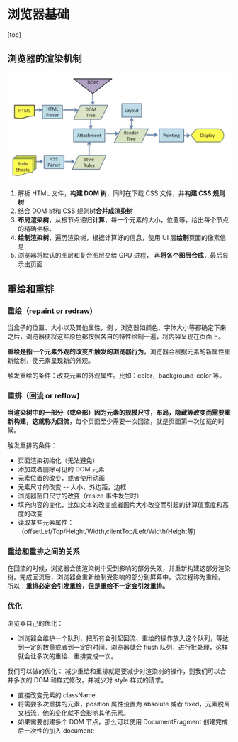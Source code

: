 # 浏览器基础
[toc]

## 浏览器的渲染机制
![浏览器渲染流程](./pictures/浏览器渲染流程.jpeg)
1. 解析 HTML 文件，**构建 DOM 树**，同时在下载 CSS 文件，并**构建 CSS 规则树**
2. 结合 DOM 树和 CSS 规则树**合并成渲染树**
3. **布局渲染树**，从根节点递归**计算**，每一个元素的大小，位置等，给出每个节点的精确坐标。
4. **绘制渲染树**，遍历渲染树，根据计算好的信息，使用 UI 层**绘制**页面的像素信息
5. 浏览器将默认的图层和复合图层交给 GPU 进程， 再**将各个图层合成**，最后显示出页面
 


## 重绘和重排
### 重绘（repaint or redraw)
当盒子的位置、大小以及其他属性，例 ，浏览器如颜色、字体大小等都确定下来之后，浏览器便将这些原色都按照各自的特性绘制一遍，将内容呈现在页面上。

**重绘是指一个元素外观的改变所触发的浏览器行为**，浏览器会根据元素的新属性重新绘制，使元素呈现新的外观。

触发重绘的条件：改变元素的外观属性。比如：color，background-color 等。



### 重排（回流 or reflow)
**当渲染树中的一部分（或全部）因为元素的规模尺寸，布局，隐藏等改变而需要重新构建，这就称为回流**，每个页面至少需要一次回流，就是页面第一次加载的时候。

触发重排的条件：
* 页面渲染初始化（无法避免）
* 添加或者删除可见的 DOM 元素
* 元素位置的改变，或者使用动画
* 元素尺寸的改变 -- 大小，外边距，边框
* 浏览器窗口尺寸的改变（resize 事件发生时）
* 填充内容的变化，比如文本的改变或者图片大小改变而引起的计算值宽度和高度的改变
* 读取某些元素属性：（offsetLef/Top/Height/Width,clientTop/Left/Width/Height等)


### 重绘和重排之间的关系
在回流的时候，浏览器会使渲染树中受到影响的部分失效，并重新构建这部分渲染树。完成回流后，浏览器会重新绘制受影响的部分到屏幕中，该过程称为重绘。
所以：**重排必定会引发重绘，但是重绘不一定会引发重排。**


### 优化
浏览器自己的优化：
* 浏览器会维护一个队列，把所有会引起回流、重绘的操作放入这个队列，等达到一定的数量或者到一定的时间，浏览器就会 flush 队列，进行批处理，这样就会让多次的重绘、重排变成一次。

我们可以做的优化：
减少重绘和重排就是要减少对渲染树的操作，则我们可以合并多次的 DOM 和样式修改，并减少对 style 样式的请求。
* 直接改变元素的 className
* 将需要多次重排的元素，position 属性设置为 absolute 或者 fixed，元素脱离文档流，他的变化就不会影响其他元素。
* 如果需要创建多个 DOM 节点，那么可以使用 DocumentFragment 创建完成后一次性的加入 document;
